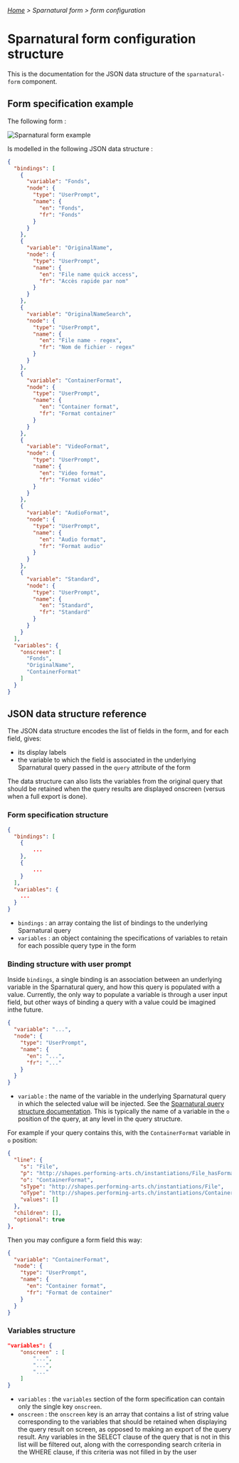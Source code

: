 _[Home](index.html) > Sparnatural form > form configuration_

# Sparnatural form configuration structure

This is the documentation for the JSON data structure of the `sparnatural-form` component.


## Form specification example

The following form :

![Sparnatural form example](/assets/images/sparnatural-form/form-example.png)

Is modelled in the following JSON data structure :

```json
{
  "bindings": [
    {
      "variable": "Fonds",
      "node": {
        "type": "UserPrompt",
        "name": {
          "en": "Fonds",
          "fr": "Fonds"
        }
      }
    },
    {
      "variable": "OriginalName",
      "node": {
        "type": "UserPrompt",
        "name": {
          "en": "File name quick access",
          "fr": "Accès rapide par nom"
        }
      }
    },
    {
      "variable": "OriginalNameSearch",
      "node": {
        "type": "UserPrompt",
        "name": {
          "en": "File name - regex",
          "fr": "Nom de fichier - regex"
        }
      }
    },
    {
      "variable": "ContainerFormat",
      "node": {
        "type": "UserPrompt",
        "name": {
          "en": "Container format",
          "fr": "Format container"
        }
      }
    },
    {
      "variable": "VideoFormat",
      "node": {
        "type": "UserPrompt",
        "name": {
          "en": "Video format",
          "fr": "Format vidéo"
        }
      }
    },
    {
      "variable": "AudioFormat",
      "node": {
        "type": "UserPrompt",
        "name": {
          "en": "Audio format",
          "fr": "Format audio"
        }
      }
    },
    {
      "variable": "Standard",
      "node": {
        "type": "UserPrompt",
        "name": {
          "en": "Standard",
          "fr": "Standard"
        }
      }
    }
  ],
  "variables": {
    "onscreen": [
      "Fonds",
      "OriginalName",
      "ContainerFormat"
    ]
  }
}

```

## JSON data structure reference

The JSON data structure encodes the list of fields in the form, and for each field, gives:
  - its display labels
  - the variable to which the field is associated in the underlying Sparnatural query passed in the `query` attribute of the form

The data structure can also lists the variables from the original query that should be retained when the query results are displayed onscreen (versus when a full export is done).

### Form specification structure

```json
{
  "bindings": [
  	{
  		...
  	},
  	{
  		...
  	}
  ],
  "variables": {
  	...
  }
}
```

- `bindings` : an array containg the list of bindings to the underlying Sparnatural query
- `variables` : an object containing the specifications of variables to retain for each possible query type in the form

### Binding structure with user prompt

Inside `bindings`, a single binding is an association between an underlying variable in the Sparnatural query, and how this query is populated with a value. Currently, the only way to populate a variable is through a user input field, but other ways of binding a query with a value could be imagined inthe future.

```json
{
  "variable": "...",
  "node": {
    "type": "UserPrompt",
    "name": {
      "en": "...",
      "fr": "..."
    }
  }
}
```

- `variable` : the name of the variable in the underlying Sparnatural query in which the selected value will be injected. See the [Sparnatural query structure documentation](https://docs.sparnatural.eu/Query-JSON-format.html). This is typically the name of a variable in the `o` position of the query, at any level in the query structure.

For example if your query contains this, with the `ContainerFormat` variable in `o` position:

```json
{
  "line": {
    "s": "File",
    "p": "http://shapes.performing-arts.ch/instantiations/File_hasFormat",
    "o": "ContainerFormat",
    "sType": "http://shapes.performing-arts.ch/instantiations/File",
    "oType": "http://shapes.performing-arts.ch/instantiations/ContainerFormat",
    "values": []
  },
  "children": [],
  "optional": true
},
```

Then you may configure a form field this way:

```json
{
  "variable": "ContainerFormat",
  "node": {
    "type": "UserPrompt",
    "name": {
      "en": "Container format",
      "fr": "Format de container"
    }
  }
}
``` 

### Variables structure

```json
"variables": {
  	"onscreen" : [
  		"...",
  		"...",
  		"..."
  	]
}
```

- `variables` : the `variables` section of the form specification can contain only the single key `onscreen`.
- `onscreen` : the `onscreen` key is an array that contains a list of string value corresponding to the variables that should be retained when displaying the query result on screen, as opposed to making an export of the query result. Any variables in the SELECT clause of the query that is not in this list will be filtered out, along with the corresponding search criteria in the WHERE clause, if this criteria was not filled in by the user